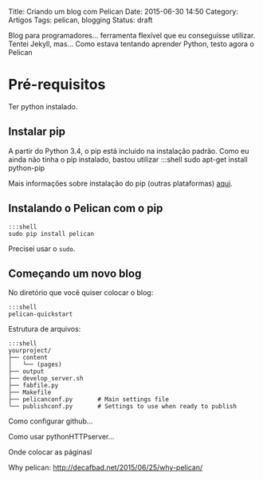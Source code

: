 Title: Criando um blog com Pelican
Date: 2015-06-30 14:50
Category: Artigos
Tags: pelican, blogging
Status: draft



Blog para programadores...
ferramenta flexível que eu conseguisse utilizar. Tentei Jekyll, mas...
Como estava tentando aprender Python, testo agora o Pelican


# Pré-requisitos

Ter python instalado.

## Instalar pip

A partir do Python 3.4, o pip está incluido na instalação padrão.
Como eu ainda não tinha o pip instalado, bastou utilizar
    :::shell
    sudo apt-get install python-pip

Mais informações sobre instalação do pip (outras plataformas) [aqui](https://pip.pypa.io/en/stable/installing.html).

## Instalando o Pelican com o pip

    :::shell
    sudo pip install pelican

Precisei usar o `sudo`.

## Começando um novo blog

No diretório que você quiser colocar o blog:

    :::shell
    pelican-quickstart


Estrutura de arquivos:

    :::shell
    yourproject/
    ├── content
    │   └── (pages)
    ├── output
    ├── develop_server.sh
    ├── fabfile.py
    ├── Makefile
    ├── pelicanconf.py       # Main settings file
    └── publishconf.py       # Settings to use when ready to publish

Como configurar github...

Como usar pythonHTTPserver...

Onde colocar as páginasl

Why pelican:
http://decafbad.net/2015/06/25/why-pelican/

